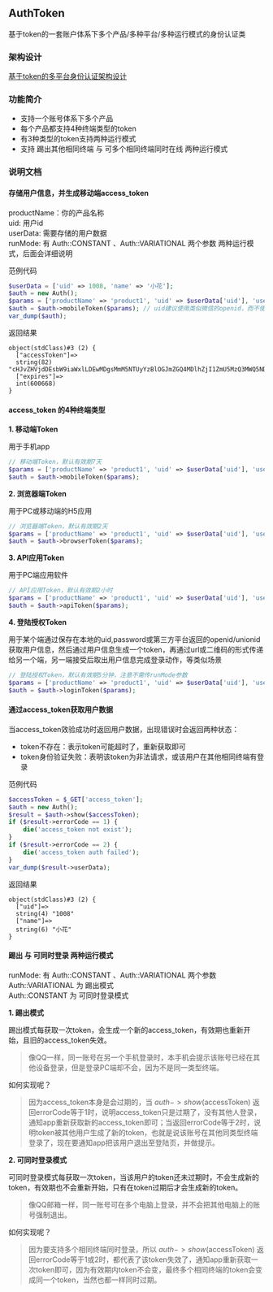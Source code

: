 ## AuthToken

基于token的一套账户体系下多个产品/多种平台/多种运行模式的身份认证类

### 架构设计

[基于token的多平台身份认证架构设计](http://www.cnblogs.com/beer/p/6029861.html)

### 功能简介

- 支持一个账号体系下多个产品
- 每个产品都支持4种终端类型的token
- 有3种类型的token支持两种运行模式
- 支持 踢出其他相同终端 与 可多个相同终端同时在线 两种运行模式

### 说明文档

#### 存储用户信息，并生成移动端access_token

productName：你的产品名称  
uid: 用户id  
userData: 需要存储的用户数据  
runMode: 有 Auth::CONSTANT 、Auth::VARIATIONAL 两个参数 两种运行模式，后面会详细说明

范例代码

```php
$userData = ['uid' => 1008, 'name' => '小花'];
$auth = new Auth();
$params = ['productName' => 'product1', 'uid' => $userData['uid'], 'userData' => $userData, 'runMode' => Auth::CONSTANT];
$auth = $auth->mobileToken($params); // uid建议使用类似微信的openid，而不使用数据库的原始uid
var_dump($auth);
```

返回结果

	object(stdClass)#3 (2) {
	  ["accessToken"]=>
	  string(82) "cHJvZHVjdDEsbW9iaWxlLDEwMDgsMmM5NTUyYzBlOGJmZGQ4MDlhZjI1ZmU5MzQ3MWQ5NDJhODk4YWFkOQ"
	  ["expires"]=>
	  int(600668)
	}

#### access_token 的4种终端类型

**1. 移动端Token**

用于手机app

```php
// 移动端Token，默认有效期7天
$params = ['productName' => 'product1', 'uid' => $userData['uid'], 'userData' => $userData, 'runMode' => Auth::VARIATIONAL];
$auth = $auth->mobileToken($params); 
```

**2. 浏览器端Token**

用于PC或移动端的H5应用

```php
// 浏览器端Token，默认有效期2天
$params = ['productName' => 'product1', 'uid' => $userData['uid'], 'userData' => $userData, 'runMode' => Auth::CONSTANT];
$auth = $auth->browserToken($params); 
```

**3. API应用Token**

用于PC端应用软件

```php
// API应用Token，默认有效期2小时
$params = ['productName' => 'product1', 'uid' => $userData['uid'], 'userData' => $userData, 'runMode' => Auth::CONSTANT];
$auth = $auth->apiToken($params); 
```

**4. 登陆授权Token**

用于某个端通过保存在本地的uid,password或第三方平台返回的openid/unionid获取用户信息，然后通过用户信息生成一个token，再通过url或二维码的形式传递给另一个端，另一端接受后取出用户信息完成登录动作，等类似场景

```php
// 登陆授权Token，默认有效期5分钟，注意不需传runMode参数
$params = ['productName' => 'product1', 'uid' => $userData['uid'], 'userData' => $userData];
$auth = $auth->loginToken($params);
```

#### 通过access_token获取用户数据

当access_token效验成功时返回用户数据，出现错误时会返回两种状态：   
- token不存在：表示token可能超时了，重新获取即可   
- token身份验证失败：表明该token为非法请求，或该用户在其他相同终端有登录

范例代码

```php
$accessToken = $_GET['access_token'];
$auth = new Auth();
$result = $auth->show($accessToken);
if ($result->errorCode == 1) {
    die('access_token not exist');
}
if ($result->errorCode == 2) {
    die('access_token auth failed');
}
var_dump($result->userData);
```

返回结果

	object(stdClass)#3 (2) {
	  ["uid"]=>
	  string(4) "1008"
	  ["name"]=>
	  string(6) "小花"
	}

#### 踢出 与 可同时登录 两种运行模式

runMode: 有 Auth::CONSTANT 、Auth::VARIATIONAL 两个参数
Auth::VARIATIONAL 为 踢出模式  
Auth::CONSTANT 为 可同时登录模式

**1. 踢出模式**

踢出模式每获取一次token，会生成一个新的access_token，有效期也重新开始，且旧的access_token失效。

> 像QQ一样，同一账号在另一个手机登录时，本手机会提示该账号已经在其他设备登录，但是登录PC端却不会，因为不是同一类型终端。

如何实现呢？

> 因为access_token本身是会过期的，当 $auth->show($accessToken) 返回errorCode等于1时，说明access_token只是过期了，没有其他人登录，通知app重新获取新的access_token即可；当返回errorCode等于2时，说明token被其他用户生成了新的token，也就是说该账号在其他同类型终端登录了，现在要通知app把该用户退出至登陆页，并做提示。

**2. 可同时登录模式**

可同时登录模式每获取一次token，当该用户的token还未过期时，不会生成新的token，有效期也不会重新开始，只有在token过期后才会生成新的token。

> 像QQ邮箱一样，同一账号可在多个电脑上登录，并不会把其他电脑上的账号强制退出。

如何实现呢？

> 因为要支持多个相同终端同时登录，所以 $auth->show($accessToken) 返回errorCode等于1或2时，都代表了该token失效了，通知app重新获取一次token即可，因为有效期内token不会变，最终多个相同终端的token会变成同一个token，当然也都一样同时过期。
